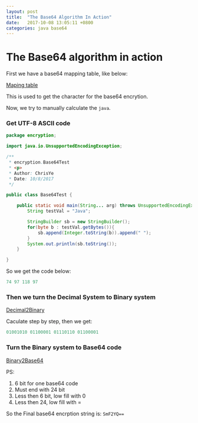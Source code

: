 ```yaml
---
layout: post
title:  "The Base64 Algorithm In Action"
date:   2017-10-08 13:05:11 +0800
categories: java base64
---
```


The Base64 algorithm in action
==============

First we have a base64 mapping table, like below:

[Maping  table]({{site.url}}/images/base64/Base64_table.png)


This is used to get the character for the base64 encrytion.

Now, we try to manually calculate the `java`.


### Get UTF-8 ASCII code
```java
package encryption;

import java.io.UnsupportedEncodingException;

/**
 * encryption.Base64Test
 * <p>
 * Author: ChrisYe
 * Date: 10/8/2017
 */

public class Base64Test {

    public static void main(String... arg) throws UnsupportedEncodingException {
        String testVal = "Java";

        StringBuilder sb = new StringBuilder();
        for(byte b : testVal.getBytes()){
            sb.append(Integer.toString(b)).append(" ");
        }
        System.out.println(sb.toString());
    }

}
``` 

So we get the code below:

```java
74 97 118 97 
```

### Then we turn the Decimal System to Binary system
[Decimal2Binary]({{site.url}}/images/base64/Decimal2Binary.png)

Caculate step by step, then we get:

```java
01001010 01100001 01110110 01100001
```
### Turn the Binary system to Base64 code
[Binary2Base64]({{site.url}}/images/base64/Binary2Base64.png)

PS: 
1. 6 bit for one base64 code  
2. Must end with 24 bit
3. Less then 6 bit, low fill with 0
4. Less then 24, low fill with =

So the Final base64 encrption string is: `SmF2YQ==`

